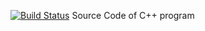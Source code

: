 [![Build Status](https://travis-ci.org/KhmelevskayaYu/lab05.svg?branch=master)](https://travis-ci.org/KhmelevskayaYu/lab05)
Source Code of C++ program
